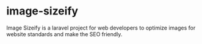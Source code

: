 # image-sizeify
Image Sizeify is a laravel project for web developers to optimize images for website standards and make the SEO friendly. 

